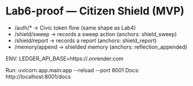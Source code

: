 # Lab6-proof — Citizen Shield (MVP)
- /auth/*           -> Civic token flow (same shape as Lab4)
- /shield/sweep     -> records a sweep action (anchors: shield_sweep)
- /shield/report    -> records a report (anchors: shield_report)
- /memory/append    -> shielded memory (anchors: reflection_appended)

ENV:
  LEDGER_API_BASE=https://<your-ledger>.onrender.com

Run:
  uvicorn app.main:app --reload --port 8001
Docs:
  http://localhost:8001/docs


